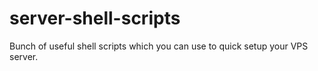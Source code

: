 server-shell-scripts
====================

Bunch of useful shell scripts which you can use to quick setup your VPS server.
